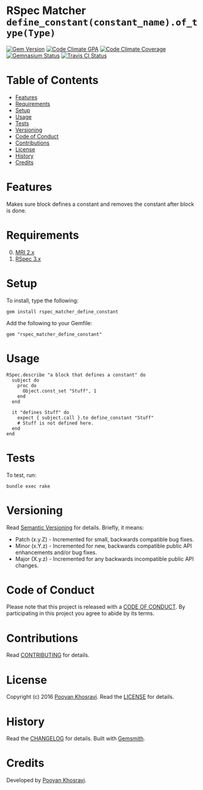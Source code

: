 # RSpec Matcher `define_constant(constant_name).of_type(Type)`

[![Gem Version](https://badge.fury.io/rb/rspec_matcher_define_constant.svg)](http://badge.fury.io/rb/rspec_matcher_define_constant)
[![Code Climate GPA](https://codeclimate.com/github/pekhee/rspec_matcher_define_constant.svg)](https://codeclimate.com/github/pekhee/rspec_matcher_define_constant)
[![Code Climate Coverage](https://codeclimate.com/github/pekhee/rspec_matcher_define_constant/coverage.svg)](https://codeclimate.com/github/pekhee/rspec_matcher_define_constant)
[![Gemnasium Status](https://gemnasium.com/pekhee/rspec_matcher_define_constant.svg)](https://gemnasium.com/pekhee/rspec_matcher_define_constant)
[![Travis CI Status](https://secure.travis-ci.org/pekhee/rspec_matcher_define_constant.svg)](https://travis-ci.org/pekhee/rspec_matcher_define_constant)

<!-- Tocer[start]: Auto-generated, don't remove. -->

# Table of Contents

- [Features](#features)
- [Requirements](#requirements)
- [Setup](#setup)
- [Usage](#usage)
- [Tests](#tests)
- [Versioning](#versioning)
- [Code of Conduct](#code-of-conduct)
- [Contributions](#contributions)
- [License](#license)
- [History](#history)
- [Credits](#credits)

<!-- Tocer[finish]: Auto-generated, don't remove. -->

# Features
Makes sure block defines a constant and removes the constant after block is done.

# Requirements

0. [MRI 2.x](https://www.ruby-lang.org)
1. [RSpec 3.x](http://rspec.info)

# Setup
To install, type the following:

    gem install rspec_matcher_define_constant

Add the following to your Gemfile:

    gem "rspec_matcher_define_constant"

# Usage

    RSpec.describe "a block that defines a constant" do
      subject do
        proc do
          Object.const_set "Stuff", 1
        end
      end

      it "defines Stuff" do
        expect { subject.call }.to define_constant "Stuff"
        # Stuff is not defined here.
      end
    end

# Tests

To test, run:

    bundle exec rake

# Versioning

Read [Semantic Versioning](http://semver.org) for details. Briefly, it means:

- Patch (x.y.Z) - Incremented for small, backwards compatible bug fixes.
- Minor (x.Y.z) - Incremented for new, backwards compatible public API enhancements and/or bug fixes.
- Major (X.y.z) - Incremented for any backwards incompatible public API changes.

# Code of Conduct

Please note that this project is released with a [CODE OF CONDUCT](CODE_OF_CONDUCT.md). By participating in this project
you agree to abide by its terms.

# Contributions

Read [CONTRIBUTING](CONTRIBUTING.md) for details.

# License

Copyright (c) 2016 [Pooyan Khosravi]().
Read the [LICENSE](LICENSE.md) for details.

# History

Read the [CHANGELOG](CHANGELOG.md) for details.
Built with [Gemsmith](https://github.com/bkuhlmann/gemsmith).

# Credits

Developed by [Pooyan Khosravi]().
